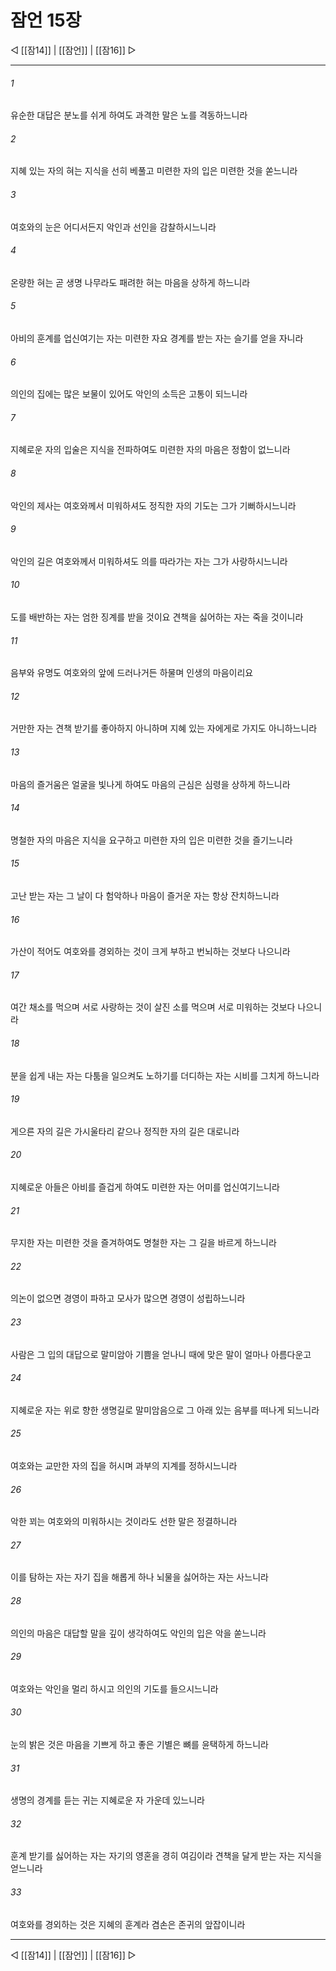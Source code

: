 ﻿# 잠언 15장

◁ [[잠14]] | [[잠언]] | [[잠16]] ▷
***

###### 1
유순한 대답은 분노를 쉬게 하여도 과격한 말은 노를 격동하느니라

###### 2
지혜 있는 자의 혀는 지식을 선히 베풀고 미련한 자의 입은 미련한 것을 쏟느니라

###### 3
여호와의 눈은 어디서든지 악인과 선인을 감찰하시느니라

###### 4
온량한 혀는 곧 생명 나무라도 패려한 혀는 마음을 상하게 하느니라

###### 5
아비의 훈계를 업신여기는 자는 미련한 자요 경계를 받는 자는 슬기를 얻을 자니라

###### 6
의인의 집에는 많은 보물이 있어도 악인의 소득은 고통이 되느니라

###### 7
지혜로운 자의 입술은 지식을 전파하여도 미련한 자의 마음은 정함이 없느니라

###### 8
악인의 제사는 여호와께서 미워하셔도 정직한 자의 기도는 그가 기뻐하시느니라

###### 9
악인의 길은 여호와께서 미워하셔도 의를 따라가는 자는 그가 사랑하시느니라

###### 10
도를 배반하는 자는 엄한 징계를 받을 것이요 견책을 싫어하는 자는 죽을 것이니라

###### 11
음부와 유명도 여호와의 앞에 드러나거든 하물며 인생의 마음이리요

###### 12
거만한 자는 견책 받기를 좋아하지 아니하며 지혜 있는 자에게로 가지도 아니하느니라

###### 13
마음의 즐거움은 얼굴을 빛나게 하여도 마음의 근심은 심령을 상하게 하느니라

###### 14
명철한 자의 마음은 지식을 요구하고 미련한 자의 입은 미련한 것을 즐기느니라

###### 15
고난 받는 자는 그 날이 다 험악하나 마음이 즐거운 자는 항상 잔치하느니라

###### 16
가산이 적어도 여호와를 경외하는 것이 크게 부하고 번뇌하는 것보다 나으니라

###### 17
여간 채소를 먹으며 서로 사랑하는 것이 살진 소를 먹으며 서로 미워하는 것보다 나으니라

###### 18
분을 쉽게 내는 자는 다툼을 일으켜도 노하기를 더디하는 자는 시비를 그치게 하느니라

###### 19
게으른 자의 길은 가시울타리 같으나 정직한 자의 길은 대로니라

###### 20
지혜로운 아들은 아비를 즐겁게 하여도 미련한 자는 어미를 업신여기느니라

###### 21
무지한 자는 미련한 것을 즐겨하여도 명철한 자는 그 길을 바르게 하느니라

###### 22
의논이 없으면 경영이 파하고 모사가 많으면 경영이 성립하느니라

###### 23
사람은 그 입의 대답으로 말미암아 기쁨을 얻나니 때에 맞은 말이 얼마나 아름다운고

###### 24
지혜로운 자는 위로 향한 생명길로 말미암음으로 그 아래 있는 음부를 떠나게 되느니라

###### 25
여호와는 교만한 자의 집을 허시며 과부의 지계를 정하시느니라

###### 26
악한 꾀는 여호와의 미워하시는 것이라도 선한 말은 정결하니라

###### 27
이를 탐하는 자는 자기 집을 해롭게 하나 뇌물을 싫어하는 자는 사느니라

###### 28
의인의 마음은 대답할 말을 깊이 생각하여도 악인의 입은 악을 쏟느니라

###### 29
여호와는 악인을 멀리 하시고 의인의 기도를 들으시느니라

###### 30
눈의 밝은 것은 마음을 기쁘게 하고 좋은 기별은 뼈를 윤택하게 하느니라

###### 31
생명의 경계를 듣는 귀는 지혜로운 자 가운데 있느니라

###### 32
훈계 받기를 싫어하는 자는 자기의 영혼을 경히 여김이라 견책을 달게 받는 자는 지식을 얻느니라

###### 33
여호와를 경외하는 것은 지혜의 훈계라 겸손은 존귀의 앞잡이니라


***
◁ [[잠14]] | [[잠언]] | [[잠16]] ▷